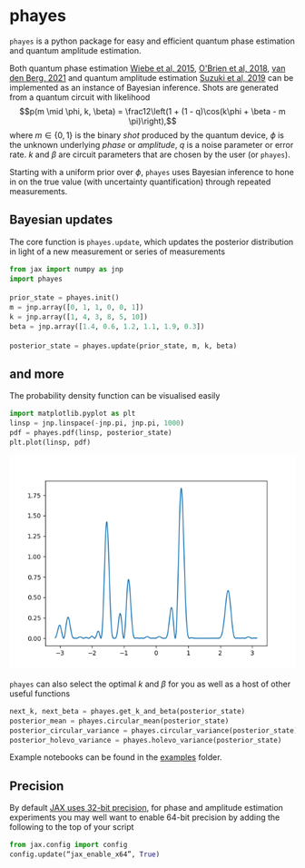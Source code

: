 # phayes

`phayes` is a python package for easy and efficient quantum phase estimation and quantum amplitude estimation.


Both quantum phase estimation
[Wiebe et al, 2015](https://arxiv.org/abs/1508.00869),
[O'Brien et al, 2018](https://iopscience.iop.org/article/10.1088/1367-2630/aafb8e/pdf),
[van den Berg, 2021](https://quantum-journal.org/papers/q-2021-06-07-469/pdf/) and 
quantum amplitude estimation [Suzuki et al, 2019](https://arxiv.org/abs/1904.10246) can be implemented as an instance of Bayesian inference. Shots are generated from a quantum circuit with likelihood
$$p(m \mid \phi, k, \beta) = \frac12\left(1 + (1 - q)\cos(k\phi + \beta - m \pi)\right),$$
where $m \in \{0,1\}$ is the binary _shot_ produced by the quantum device, $\phi$ is the unknown underlying _phase_ or _amplitude_, $q$ is a noise parameter or error rate. $k$ and $\beta$ are circuit parameters that are chosen by the user (or `phayes`).

Starting with a uniform prior over $\phi$, `phayes` uses Bayesian inference to hone in on the true value (with uncertainty quantification) through repeated measurements.


## Bayesian updates

The core function is `phayes.update`, which updates the posterior distribution in light of a new measurement or series of measurements

```python
from jax import numpy as jnp
import phayes

prior_state = phayes.init()
m = jnp.array([0, 1, 1, 0, 0, 1])
k = jnp.array([1, 4, 3, 8, 5, 10])
beta = jnp.array([1.4, 0.6, 1.2, 1.1, 1.9, 0.3])

posterior_state = phayes.update(prior_state, m, k, beta)
```


## and more

The probability density function can be visualised easily

```python
import matplotlib.pyplot as plt
linsp = jnp.linspace(-jnp.pi, jnp.pi, 1000)
pdf = phayes.pdf(linsp, posterior_state)
plt.plot(linsp, pdf)
```

![posterior](examples/bpe_posterior.png)


`phayes` can also select the optimal $k$ and $\beta$ for you as well as a host of other 
useful functions

```python
next_k, next_beta = phayes.get_k_and_beta(posterior_state)
posterior_mean = phayes.circular_mean(posterior_state)
posterior_circular_variance = phayes.circular_variance(posterior_state)
posterior_holevo_variance = phayes.holevo_variance(posterior_state)
```

Example notebooks can be found in the [examples](examples) folder.


## Precision

By default [JAX uses 32-bit precision](https://jax.readthedocs.io/en/latest/notebooks/Common_Gotchas_in_JAX.html#double-64bit-precision), 
for phase and amplitude estimation experiments you may well want to enable 64-bit precision by 
adding the following to the top of your script
```python
from jax.config import config
config.update(“jax_enable_x64”, True)
```
